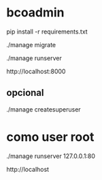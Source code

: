 # bcoadmin

pip install -r requirements.txt

./manage migrate

./manage runserver

http://localhost:8000

## opcional

./manage createsuperuser

# como user root

./manage runserver 127.0.0.1:80

http://localhost
